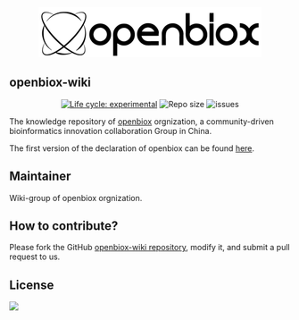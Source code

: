 <p align="center">
  <a href="https://github/openbiox/">
    <img
      alt="openbiox"
      src="./static/img/logo-long.png"
      width="400"
    />
  </a>
</p>

## openbiox-wiki

<p align="center">
  <a href="https://github.com/openbiox/openbiox-wiki"><img src="https://img.shields.io/badge/lifecycle-experimental-orange.svg" alt="Life cycle: experimental"></a>
  <img src="https://img.shields.io/github/repo-size/openbiox/openbiox-wiki.svg" alt="Repo size"/>
  <img src="https://img.shields.io/github/issues/openbiox/openbiox-wiki.svg" alt="issues"/>
</p>

The knowledge repository of [openbiox](https://openbiox.org) orgnization, a community-driven bioinformatics innovation collaboration Group in China.

The first version of the declaration of openbiox can be found [here](./declaration).

## Maintainer

Wiki-group of openbiox orgnization.

## How to contribute?

Please fork the GitHub [openbiox-wiki
repository](https://github.com/openbiox/openbiox-wiki), modify it, and
submit a pull request to us.

## License

[![](https://i.creativecommons.org/l/by-nc-nd/4.0/88x31.png)](https://creativecommons.org/licenses/by-nc-nd/4.0/)
